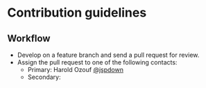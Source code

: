 # Contribution guidelines

## Workflow

* Develop on a feature branch and send a pull request for review.
* Assign the pull request to one of the following contacts:
	* Primary: Harold Ozouf [@jspdown](https://github.com/jspdown)
	* Secondary:
